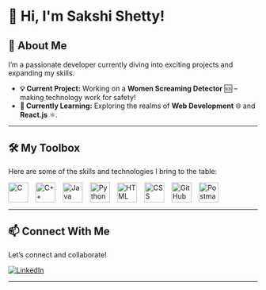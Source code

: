 <h1>👋 Hi, I'm Sakshi Shetty!</h1>

<h2>🚀 About Me</h2>
<p>I’m a passionate developer currently diving into exciting projects and expanding my skills.</p>

<ul>
  <li><b>💡 Current Project:</b> Working on a <b>Women Screaming Detector</b> 🆘 – making technology work for safety!</li>
  <li><b>🌱 Currently Learning:</b> Exploring the realms of <b>Web Development</b> 🌐 and <b>React.js</b> ⚛️.</li>
</ul>

<hr>

<h2>🛠️ My Toolbox</h2>
<p>Here are some of the skills and technologies I bring to the table:</p>
<div style="display: flex; flex-wrap: wrap; gap: 15px; align-items: center;">
  <img src="https://img.icons8.com/color/48/000000/c-programming.png" alt="C" title="C" width="40" height="40">
  <img src="https://img.icons8.com/color/48/000000/c-plus-plus-logo.png" alt="C++" title="C++" width="40" height="40">
  <img src="https://img.icons8.com/color/48/000000/java-coffee-cup-logo.png" alt="Java" title="Java" width="40" height="40">
  <img src="https://img.icons8.com/color/48/000000/python.png" alt="Python" title="Python" width="40" height="40">
  <img src="https://img.icons8.com/color/48/000000/html-5--v1.png" alt="HTML" title="HTML" width="40" height="40">
  <img src="https://img.icons8.com/color/48/000000/css3.png" alt="CSS" title="CSS" width="40" height="40">
  <img src="https://img.icons8.com/material-outlined/48/000000/github.png" alt="GitHub" title="GitHub" width="40" height="40">
  <img src="https://img.icons8.com/external-tal-revivo-shadow-tal-revivo/48/000000/external-postman-is-the-only-complete-api-development-environment-logo-shadow-tal-revivo.png" alt="Postman" title="Postman API Fundamentals Student Expert" width="40" height="40">
</div>

<hr>

<h2>📫 Connect With Me</h2>
<p>Let’s connect and collaborate! </p>
<a href="https://www.linkedin.com/in/sakshi-shetty-1597ba298" target="_blank">
  <img src="https://img.icons8.com/color/48/000000/linkedin.png" alt="LinkedIn" title="LinkedIn">
</a>

<hr>


